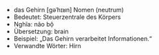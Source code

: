 - das Gehirn [ɡəˈhɪʁn]	Nomen (neutrum)
- Bedeutet: Steuerzentrale des Körpers
- Nghĩa: não bộ
- Übersetzung: brain
- Beispiel: „Das Gehirn verarbeitet Informationen.“
- Verwandte Wörter: Hirn